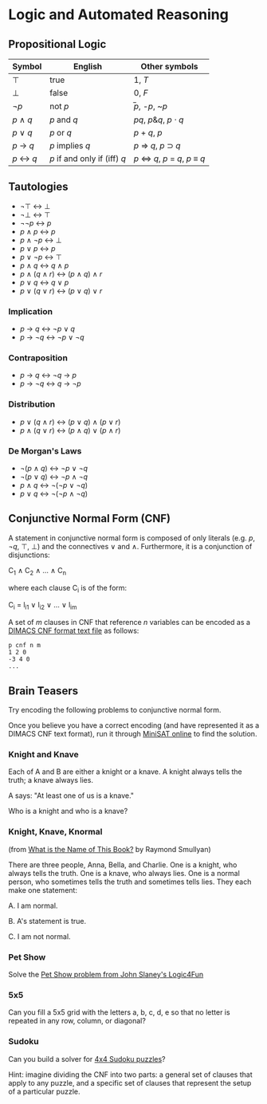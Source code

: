 # Logic and Automated Reasoning

## Propositional Logic

| Symbol | English | Other symbols |
| --- | --- | --- |
| ⊤ | true | 1, *T* |
| ⊥ | false | 0, *F* |
| ¬*p* | not *p* | *&#x305;p*, -*p*, ~*p* |
| *p* ∧ *q* | *p* and *q* | *pq*, *p*&*q*, *p* ⋅ *q* |
| *p* ∨ *q* | *p* or *q* | *p* + *q*, *p* | *q* |
| *p* → *q* | *p* implies *q* | *p* ⇒ *q*, *p* ⊃ *q* |
| *p* ↔ *q* | *p* if and only if (iff) *q* | *p* ⇔ *q*, *p* = *q*, *p* ≡ *q* |

## Tautologies

- ¬⊤ ↔ ⊥
- ¬⊥ ↔ ⊤
- ¬¬*p* ↔ *p*
- *p* ∧ *p* ↔ *p*
- *p* ∧ ¬*p* ↔ ⊥
- *p* ∨ *p* ↔ *p*
- *p* ∨ ¬*p* ↔ ⊤
- *p* ∧ *q* ↔ *q* ∧ *p*
- *p* ∧ (*q* ∧ *r*) ↔ (*p* ∧ *q*) ∧ *r*
- *p* ∨ *q* ↔ *q* ∨ *p*
- *p* ∨ (*q* ∨ *r*) ↔ (*p* ∨ *q*) ∨ *r*

### Implication

- *p* → *q* ↔ ¬*p* ∨ *q*
- *p* → ¬*q* ↔ ¬*p* ∨ ¬*q*

### Contraposition

- *p* → *q* ↔ ¬*q* → *p*
- *p* → ¬*q* ↔ *q* → ¬*p*

### Distribution

- *p* ∨ (*q* ∧ *r*) ↔ (*p* ∨ *q*) ∧ (*p* ∨ *r*)
- *p* ∧ (*q* ∨ *r*) ↔ (*p* ∧ *q*) ∨ (*p* ∧ *r*)

### De Morgan's Laws

- ¬(*p* ∧ *q*) ↔ ¬*p* ∨ ¬*q*
- ¬(*p* ∨ *q*) ↔ ¬*p* ∧ ¬*q*
- *p* ∧ *q* ↔ ¬(¬*p* ∨ ¬*q*)
- *p* ∨ *q* ↔ ¬(¬*p* ∧ ¬*q*)

## Conjunctive Normal Form (CNF)

A statement in conjunctive normal form is composed of only literals (e.g. *p*, *¬q*, ⊤, ⊥) and the connectives ∨ and ∧. Furthermore, it is a conjunction of disjunctions:

C<sub>1</sub> ∧ C<sub>2</sub> ∧ … ∧ C<sub>n</sub> 

where each clause C<sub>i</sub> is of the form:

C<sub>i</sub> = l<sub>i1</sub> ∨ l<sub>i2</sub> ∨ … ∨ l<sub>im</sub>

A set of *m* clauses in CNF that reference *n* variables can be encoded as a [DIMACS CNF format text file](https://jix.github.io/varisat/manual/0.2.0/formats/dimacs.html) as follows:

````
p cnf n m
1 2 0
-3 4 0
...
````

## Brain Teasers

Try encoding the following problems to conjunctive normal form.

Once you believe you have a correct encoding (and have represented it as a DIMACS CNF text format), run it through [MiniSAT online](https://msoos.github.io/cryptominisat_web/) to find the solution.

### Knight and Knave

Each of A and B are either a knight or a knave. A knight always tells the truth; a knave always lies.

A says: "At least one of us is a knave."

Who is a knight and who is a knave?

### Knight, Knave, Knormal

(from [What is the Name of This Book?](https://www.goodreads.com/book/show/493576.What_Is_the_Name_of_This_Book_) by Raymond Smullyan)

There are three people, Anna, Bella, and Charlie. One is a knight, who always tells the truth. One is a knave, who always lies. One is a normal person, who sometimes tells the truth and sometimes tells lies. They each make one statement:

A. I am normal.

B. A's statement is true.

C. I am not normal.

### Pet Show

Solve the [Pet Show problem from John Slaney's Logic4Fun](https://l4f.cecs.anu.edu.au/puzzles/intermediate/pet-show)

### 5x5

Can you fill a 5x5 grid with the letters a, b, c, d, e so that no letter is repeated in any row, column, or diagonal?

### Sudoku

Can you build a solver for [4x4 Sudoku puzzles](http://sudoku4me.com/sudoku%204x4.php)?

Hint: imagine dividing the CNF into two parts: a general set of clauses that apply to any puzzle, and a specific set of clauses that represent the setup of a particular puzzle.
